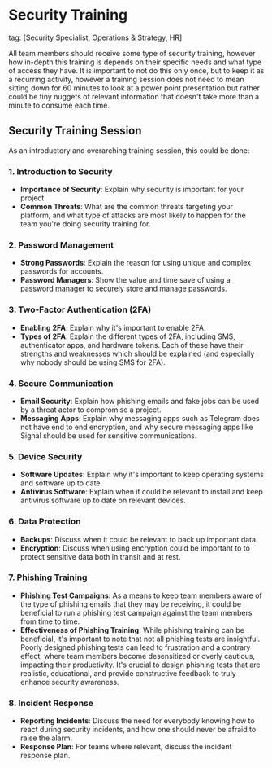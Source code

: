 # Security Training

tag: [Security Specialist, Operations & Strategy, HR]

All team members should receive some type of security training, however how in-depth this training is depends on their specific needs and what type of access they have. It is important to not do this only once, but to keep it as a recurring activity, however a training session does not need to mean sitting down for 60 minutes to look at a power point presentation but rather could be tiny nuggets of relevant information that doesn't take more than a minute to consume each time.

## Security Training Session

As an introductory and overarching training session, this could be done:

### 1. Introduction to Security

- **Importance of Security**: Explain why security is important for your project.
- **Common Threats**: What are the common threats targeting your platform, and what type of attacks are most likely to happen for the team you're doing security training for.

### 2. Password Management

- **Strong Passwords**: Explain the reason for using unique and complex passwords for accounts.
- **Password Managers**: Show the value and time save of using a password manager to securely store and manage passwords.

### 3. Two-Factor Authentication (2FA)

- **Enabling 2FA**: Explain why it's important to enable 2FA.
- **Types of 2FA**: Explain the different types of 2FA, including SMS, authenticator apps, and hardware tokens. Each of these have their strengths and weaknesses which should be explained (and especially why nobody should be using SMS for 2FA).

### 4. Secure Communication

- **Email Security**: Explain how phishing emails and fake jobs can be used by a threat actor to compromise a project.
- **Messaging Apps**: Explain why messaging apps such as Telegram does not have end to end encryption, and why secure messaging apps like Signal should be used for sensitive communications.

### 5. Device Security

- **Software Updates**: Explain why it's important to keep operating systems and software up to date.
- **Antivirus Software**: Explain when it could be relevant to install and keep antivirus software up to date on relevant devices.

### 6. Data Protection

- **Backups**: Discuss when it could be relevant to back up important data.
- **Encryption**: Discuss when using encryption could be important to to protect sensitive data both in transit and at rest.

### 7. Phishing Training

- **Phishing Test Campaigns**: As a means to keep team members aware of the type of phishing emails that they may be receiving, it could be beneficial to run a phishing test campaign against the team members from time to time.
- **Effectiveness of Phishing Training**: While phishing training can be beneficial, it's important to note that not all phishing tests are insightful. Poorly designed phishing tests can lead to frustration and a contrary effect, where team members become desensitized or overly cautious, impacting their productivity. It's crucial to design phishing tests that are realistic, educational, and provide constructive feedback to truly enhance security awareness.

### 8. Incident Response

- **Reporting Incidents**: Discuss the need for everybody knowing how to react during security incidents, and how one should never be afraid to raise the alarm.
- **Response Plan**: For teams where relevant, discuss the incident response plan.
